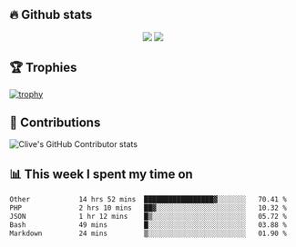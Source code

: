## &#128293; Github stats

<!-- GitHub Readme Streak Stats - https://github.com/DenverCoder1/github-readme-streak-stats -->
<p align="center">

<picture>
  <source 
    srcset="https://github-readme-stats.vercel.app/api?username=clivewalkden&count_private=true&show_icons=true&theme=darcula"
    media="(prefers-color-scheme: dark)"
  />
  <source
    srcset="https://github-readme-stats.vercel.app/api?username=clivewalkden&count_private=true&show_icons=true&theme=calm"
    media="(prefers-color-scheme: light), (prefers-color-scheme: no-preference)"
  />
  <img src="https://github-readme-stats.vercel.app/api?username=clivewalkden&count_private=true&show_icons=true&theme=darcula" />
</picture>

<a href="https://git.io/streak-stats" target="_blank">
  <img src="http://github-readme-streak-stats.herokuapp.com?user=clivewalkden&theme=darcula&date_format=j%20M%5B%20Y%5D" />
</a>

</p>

## &#127942; Trophies
[![trophy](https://github-profile-trophy.vercel.app/?username=clivewalkden&theme=onedark)](https://github.com/clivewalkden/github-profile-trophy)

## &#129309; Contributions
![Clive's GitHub Contributor stats](https://github-contributor-stats.vercel.app/api?username=clivewalkden)

## &#128202; This week I spent my time on
<!--START_SECTION:waka-->

```txt
Other            14 hrs 52 mins  █████████████████▓░░░░░░░   70.41 %
PHP              2 hrs 10 mins   ██▓░░░░░░░░░░░░░░░░░░░░░░   10.32 %
JSON             1 hr 12 mins    █▒░░░░░░░░░░░░░░░░░░░░░░░   05.72 %
Bash             49 mins         █░░░░░░░░░░░░░░░░░░░░░░░░   03.88 %
Markdown         24 mins         ▒░░░░░░░░░░░░░░░░░░░░░░░░   01.90 %
```

<!--END_SECTION:waka-->
